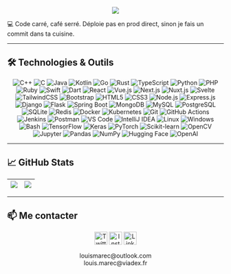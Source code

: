 
<p align="center">
  <img src="https://capsule-render.vercel.app/api?type=waving&color=0:3b82f6,100:9333ea&height=180&section=header&fontSize=40&fontAlign=center&fontColor=ffffff" />
</p>

💻 Code carré, café serré. Déploie pas en prod direct, sinon je fais un commit dans ta cuisine.

---

## 🛠️ Technologies & Outils
<p align="center">
  <!-- Programming Languages -->
  <img alt="C++" src="https://img.shields.io/badge/C++-00599C?style=for-the-badge&logo=cplusplus&logoColor=white"/>
  <img alt="C" src="https://img.shields.io/badge/C-00599C?style=for-the-badge&logo=c&logoColor=white"/>
  <img alt="Java" src="https://img.shields.io/badge/Java-ED8B00?style=for-the-badge&logo=java&logoColor=white"/>
  <img alt="Kotlin" src="https://img.shields.io/badge/Kotlin-7F52FF?style=for-the-badge&logo=kotlin&logoColor=white"/>
  <img alt="Go" src="https://img.shields.io/badge/Go-00ADD8?style=for-the-badge&logo=go&logoColor=white"/>
  <img alt="Rust" src="https://img.shields.io/badge/Rust-000000?style=for-the-badge&logo=rust&logoColor=white"/>
  <img alt="TypeScript" src="https://img.shields.io/badge/TypeScript-007ACC?style=for-the-badge&logo=typescript&logoColor=white"/>
  <img alt="Python" src="https://img.shields.io/badge/Python-3776AB?style=for-the-badge&logo=python&logoColor=white"/>
  <img alt="PHP" src="https://img.shields.io/badge/PHP-777BB4?style=for-the-badge&logo=php&logoColor=white"/>
  <img alt="Ruby" src="https://img.shields.io/badge/Ruby-CC342D?style=for-the-badge&logo=ruby&logoColor=white"/>
  <img alt="Swift" src="https://img.shields.io/badge/Swift-FA7343?style=for-the-badge&logo=swift&logoColor=white"/>
  <img alt="Dart" src="https://img.shields.io/badge/Dart-0175C2?style=for-the-badge&logo=dart&logoColor=white"/>

  <!-- Web / Frontend -->
  <img alt="React" src="https://img.shields.io/badge/React-20232A?style=for-the-badge&logo=react&logoColor=61DAFB"/>
  <img alt="Vue.js" src="https://img.shields.io/badge/Vue.js-35495E?style=for-the-badge&logo=vue-dot-js&logoColor=4FC08D"/>
  <img alt="Next.js" src="https://img.shields.io/badge/Next.js-000000?style=for-the-badge&logo=next-dot-js&logoColor=white"/>
  <img alt="Nuxt.js" src="https://img.shields.io/badge/Nuxt.js-00C58E?style=for-the-badge&logo=nuxt-dot-js&logoColor=white"/>
  <img alt="Svelte" src="https://img.shields.io/badge/Svelte-FF3E00?style=for-the-badge&logo=svelte&logoColor=white"/>
  <img alt="TailwindCSS" src="https://img.shields.io/badge/Tailwind_CSS-38B2AC?style=for-the-badge&logo=tailwind-css&logoColor=white"/>
  <img alt="Bootstrap" src="https://img.shields.io/badge/Bootstrap-563D7C?style=for-the-badge&logo=bootstrap&logoColor=white"/>
  <img alt="HTML5" src="https://img.shields.io/badge/HTML5-E34F26?style=for-the-badge&logo=html5&logoColor=white"/>
  <img alt="CSS3" src="https://img.shields.io/badge/CSS3-1572B6?style=for-the-badge&logo=css3&logoColor=white"/>

  <!-- Backend / Databases -->
  <img alt="Node.js" src="https://img.shields.io/badge/Node.js-43853D?style=for-the-badge&logo=node-dot-js&logoColor=white"/>
  <img alt="Express.js" src="https://img.shields.io/badge/Express.js-404D59?style=for-the-badge&logo=express&logoColor=white"/>
  <img alt="Django" src="https://img.shields.io/badge/Django-092E20?style=for-the-badge&logo=django&logoColor=white"/>
  <img alt="Flask" src="https://img.shields.io/badge/Flask-000000?style=for-the-badge&logo=flask&logoColor=white"/>
  <img alt="Spring Boot" src="https://img.shields.io/badge/Spring%20Boot-6DB33F?style=for-the-badge&logo=springboot&logoColor=white"/>
  <img alt="MongoDB" src="https://img.shields.io/badge/MongoDB-4EA94B?style=for-the-badge&logo=mongodb&logoColor=white"/>
  <img alt="MySQL" src="https://img.shields.io/badge/MySQL-4479A1?style=for-the-badge&logo=mysql&logoColor=white"/>
  <img alt="PostgreSQL" src="https://img.shields.io/badge/PostgreSQL-316192?style=for-the-badge&logo=postgresql&logoColor=white"/>
  <img alt="SQLite" src="https://img.shields.io/badge/SQLite-003B57?style=for-the-badge&logo=sqlite&logoColor=white"/>
  <img alt="Redis" src="https://img.shields.io/badge/Redis-DC382D?style=for-the-badge&logo=redis&logoColor=white"/>

  <!-- DevOps / Tools -->
  <img alt="Docker" src="https://img.shields.io/badge/Docker-2496ED?style=for-the-badge&logo=docker&logoColor=white"/>
  <img alt="Kubernetes" src="https://img.shields.io/badge/Kubernetes-326CE5?style=for-the-badge&logo=kubernetes&logoColor=white"/>
  <img alt="Git" src="https://img.shields.io/badge/Git-F05032?style=for-the-badge&logo=git&logoColor=white"/>
  <img alt="GitHub Actions" src="https://img.shields.io/badge/GitHub_Actions-2088FF?style=for-the-badge&logo=github-actions&logoColor=white"/>
  <img alt="Jenkins" src="https://img.shields.io/badge/Jenkins-D24939?style=for-the-badge&logo=jenkins&logoColor=white"/>
  <img alt="Postman" src="https://img.shields.io/badge/Postman-FF6C37?style=for-the-badge&logo=postman&logoColor=white"/>
  <img alt="VS Code" src="https://img.shields.io/badge/VS_Code-007ACC?style=for-the-badge&logo=visual-studio-code&logoColor=white"/>
  <img alt="IntelliJ IDEA" src="https://img.shields.io/badge/IntelliJIDEA-000000?style=for-the-badge&logo=intellij-idea&logoColor=white"/>
  <img alt="Linux" src="https://img.shields.io/badge/Linux-FCC624?style=for-the-badge&logo=linux&logoColor=black"/>
  <img alt="Windows" src="https://img.shields.io/badge/Windows-0078D6?style=for-the-badge&logo=windows&logoColor=white"/>
  <img alt="Bash" src="https://img.shields.io/badge/Bash-4EAA25?style=for-the-badge&logo=gnu-bash&logoColor=white"/>

  <!-- AI / Machine Learning -->
  <img alt="TensorFlow" src="https://img.shields.io/badge/TensorFlow-FF6F00?style=for-the-badge&logo=tensorflow&logoColor=white"/>
  <img alt="Keras" src="https://img.shields.io/badge/Keras-D00000?style=for-the-badge&logo=keras&logoColor=white"/>
  <img alt="PyTorch" src="https://img.shields.io/badge/PyTorch-EE4C2C?style=for-the-badge&logo=pytorch&logoColor=white"/>
  <img alt="Scikit-learn" src="https://img.shields.io/badge/scikit--learn-F7931E?style=for-the-badge&logo=scikit-learn&logoColor=white"/>
  <img alt="OpenCV" src="https://img.shields.io/badge/OpenCV-5C3EE8?style=for-the-badge&logo=opencv&logoColor=white"/>
  <img alt="Jupyter" src="https://img.shields.io/badge/Jupyter-F37626?style=for-the-badge&logo=jupyter&logoColor=white"/>
  <img alt="Pandas" src="https://img.shields.io/badge/Pandas-150458?style=for-the-badge&logo=pandas&logoColor=white"/>
  <img alt="NumPy" src="https://img.shields.io/badge/NumPy-013243?style=for-the-badge&logo=numpy&logoColor=white"/>
  <img alt="Hugging Face" src="https://img.shields.io/badge/HuggingFace-FFD21E?style=for-the-badge&logo=huggingface&logoColor=black"/>
  <img alt="OpenAI" src="https://img.shields.io/badge/OpenAI-412991?style=for-the-badge&logo=openai&logoColor=white"/>
</p>

---

## 📈 GitHub Stats

<div align="center">

| <img src="https://readme-stats-lyart-two.vercel.app/api?username=toastaspiring&show_icons=true&theme=tokyonight&hide_border=true" /> | <img src="https://github-readme-stats.vercel.app/api/top-langs/?username=Toastaspiring&layout=compact&theme=tokyonight&hide_border=true" /> |
|---|---|

</div>

---

## 📫 Me contacter

<p align="center">
  <a href="https://x.com/WowAToast" target="_blank"><img alt="Twitter" src="https://img.shields.io/badge/X-1DA1F2?style=for-the-badge&logo=x&logoColor=white" height="30px"/></a>
  <a href="https://www.instagram.com/louismarec1/" target="_blank"><img alt="Instagram" src="https://img.shields.io/badge/Instagram-E4405F?style=for-the-badge&logo=instagram&logoColor=white" height="30px"/></a>
  <a href="https://www.linkedin.com/in/marec-louis/" target="_blank"><img alt="LinkedIn" src="https://img.shields.io/badge/LinkedIn-0077B5?style=for-the-badge&logo=linkedin&logoColor=white" height="30px"/></a>
</p>

<p align="center">
  louismarec@outlook.com </br>louis.marec@viadex.fr
</p>
